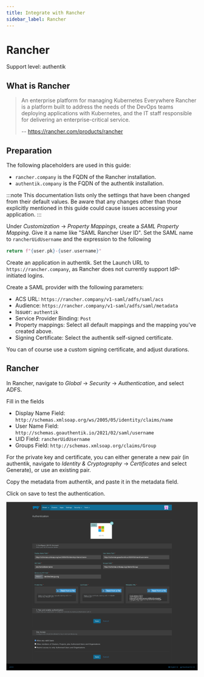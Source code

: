 ```yaml
---
title: Integrate with Rancher
sidebar_label: Rancher
---
```


# Rancher

<span class="badge badge--primary">Support level: authentik</span>

## What is Rancher

> An enterprise platform for managing Kubernetes Everywhere
> Rancher is a platform built to address the needs of the DevOps teams deploying applications with Kubernetes, and the IT staff responsible for delivering an enterprise-critical service.
>
> -- https://rancher.com/products/rancher

## Preparation

The following placeholders are used in this guide:

- `rancher.company` is the FQDN of the Rancher installation.
- `authentik.company` is the FQDN of the authentik installation.

:::note
This documentation lists only the settings that have been changed from their default values. Be aware that any changes other than those explicitly mentioned in this guide could cause issues accessing your application.
:::

Under _Customization_ -> _Property Mappings_, create a _SAML Property Mapping_. Give it a name like "SAML Rancher User ID". Set the SAML name to `rancherUidUsername` and the expression to the following

```python
return f"{user.pk}-{user.username}"
```

Create an application in authentik. Set the Launch URL to `https://rancher.company`, as Rancher does not currently support IdP-initiated logins.

Create a SAML provider with the following parameters:

- ACS URL: `https://rancher.company/v1-saml/adfs/saml/acs`
- Audience: `https://rancher.company/v1-saml/adfs/saml/metadata`
- Issuer: `authentik`
- Service Provider Binding: `Post`
- Property mappings: Select all default mappings and the mapping you've created above.
- Signing Certificate: Select the authentik self-signed certificate.

You can of course use a custom signing certificate, and adjust durations.

## Rancher

In Rancher, navigate to _Global_ -> _Security_ -> _Authentication_, and select ADFS.

Fill in the fields

- Display Name Field: `http://schemas.xmlsoap.org/ws/2005/05/identity/claims/name`
- User Name Field: `http://schemas.goauthentik.io/2021/02/saml/username`
- UID Field: `rancherUidUsername`
- Groups Field: `http://schemas.xmlsoap.org/claims/Group`

For the private key and certificate, you can either generate a new pair (in authentik, navigate to _Identity & Cryptography_ -> _Certificates_ and select Generate), or use an existing pair.

Copy the metadata from authentik, and paste it in the metadata field.

Click on save to test the authentication.

![](./rancher.png)
